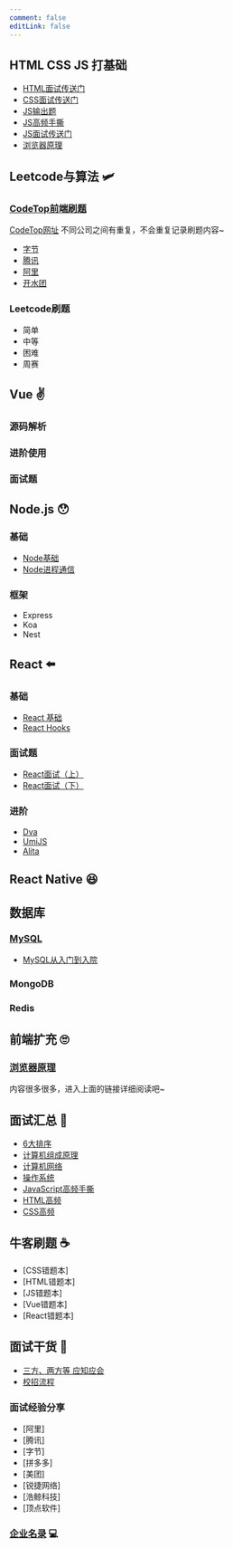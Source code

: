 ```yaml
---
comment: false
editLink: false
---
```


## HTML CSS JS 打基础

- [HTML面试传送门](/HTML/HTML.html)
- [CSS面试传送门](/CSS/interview/CSS.html)
- [JS输出题](/JavaScript/interview/output.html)
- [JS高频手撕](/JavaScript/interview/writing.html)
- [JS面试传送门](/JavaScript/interview/)
- [浏览器原理](/browser-working/interview/)

## Leetcode与算法 :small_airplane:

### [CodeTop前端刷题](/codeTop/ks.html)

[CodeTop网址](https://codetop.cc/home) 不同公司之间有重复，不会重复记录刷题内容~

- [字节](/leetcode/codeTop/byteDance.html)
- [腾讯](/leetcode/codeTop/Tencent.html)
- [阿里](/leetcode/codeTop/Tencent.html)
- [开水团](/leetcode/codeTop/meituan.html)

### Leetcode刷题

- 简单
- 中等
- 困难
- 周赛

## Vue :v:

### 源码解析

### 进阶使用

### 面试题

## Node.js :hushed:

### 基础

- [Node基础](/Node/01.html)
- [Node进程通信](/Node/Node.html)

### 框架

- Express
- Koa
- Nest

## React :arrow_left:

### 基础
- [React 基础](/React/basic.html)
- [React Hooks](/React/Hooks/basic.html)

### 面试题
- [React面试（上）](/React/interview/part1.html)
- [React面试（下）](/React/interview/part2.html)

### 进阶
- [Dva]()
- [UmiJS]()
- [Alita]()

## React Native :satisfied:



## 数据库



### [MySQL](/DB/MySQL/index.html)

- [MySQL从入门到入院](/DB/MySQL.html)

### MongoDB



### Redis



## 前端扩充 :roll_eyes:

### [浏览器原理](/browser-working/L1.html)
内容很多很多，进入上面的链接详细阅读吧~

## 面试汇总 :baby_bottle:

- [6大排序](/interview/6sort.html)
- [计算机组成原理](/interview/CO.html)
- [计算机网络](/interview/JavaScript.html)
- [操作系统](/interview/OS.html)
- [JavaScript高频手撕](/interview/JavaScript.html)
- [HTML高频](/interview/HTML.html)
- [CSS高频](/interview/CSS.html)

## 牛客刷题 :coffee:
- [CSS错题本]
- [HTML错题本]
- [JS错题本]
- [Vue错题本]
- [React错题本]

## 面试干货 :school:
- [三方、两方等 应知应会](/campusRec/need.html)
- [校招流程]()
### 面试经验分享
- [阿里]
- [腾讯]
- [字节]
- [拼多多]
- [美团]
- [锐捷网络]
- [浩鲸科技]
- [顶点软件]

### [企业名录](/campusRec/company.html) :computer:

